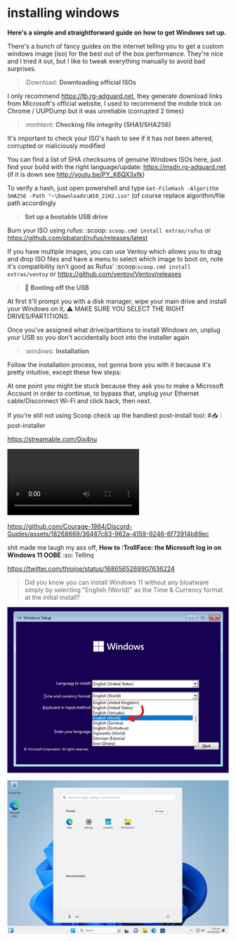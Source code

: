 # installing windows

**Here's a simple and straightforward guide on how to get Windows set up.**

There's a bunch of fancy guides on the internet telling you to get a custom windows image (iso) for the best out of the box performance.
They're nice and I tried it out, but I like to tweak everything manually to avoid bad surprises.

> :Download: **Downloading official ISOs**

I only recommend <https://tb.rg-adguard.net>, they generate download links from Microsoft's official website, I used to recommend the mobile trick on Chrome / UUPDump but it was unreliable (corrupted 2 times)

> :mmhtent: **Checking file integrity (SHA1/SHA256)**

It's important to check your ISO's hash to see if it has not been altered, corrupted or maliciously modified

You can find a list of SHA checksums of genuine Windows ISOs here, just find your build with the right language/update: <https://msdn.rg-adguard.net> (if it is down see <http://youtu.be/PY_K6QX3xfk>)

To verify a hash, just open powershell and type `Get-FileHash -Algorithm SHA256 -Path "~\Downloads\W10_21H2.iso"` (of course replace algorithm/file path accordingly

> **Set up a bootable USB drive**

Burn your ISO using rufus: :scoop: `scoop.cmd install extras/rufus` or <https://github.com/pbatard/rufus/releases/latest>

If you have multiple images, you can use Ventoy which allows you to drag and drop ISO files and have a menu to select which image to boot on, note it's compatibility isn't good as Rufus' 
:scoop:`scoop.cmd install extras/ventoy` or <https://github.com/ventoy/Ventoy/releases>


> 🚀 **Booting off the USB**

At first it'll prompt you with a disk manager, wipe your main drive and install your Windows on it, ⚠️  MAKE SURE YOU SELECT THE RIGHT DRIVES/PARTITIONS.

Once you've assigned what drive/partitions to install Windows on, unplug your USB so you don't accidentally boot into the installer again

> :windows: **Installation**

Follow the installation process, not gonna bore you with it because it's pretty intuitive, except these few steps:


At one point you might be stuck because they ask you to make a Microsoft Account in order to continue, to bypass that, unplug your Ethernet cable/Disconnect Wi-Fi and click back, then next.


If you're still not using Scoop check up the handiest post-install tool: #📥｜post-installer

https://streamable.com/0jx4nu

![](./videos/Streamablevideo0jx4nu.mp4)



https://github.com/Courage-1984/Discord-Guides/assets/18268669/36487c83-962a-4159-9246-6f73914b89ec



shit made me laugh my ass off, **How to :TrollFace:  the Microsoft log in on Windows 11 OOBE**
:so: Tellinq

https://twitter.com/thiojoe/status/1686565269907636224

> Did you know you can install Windows 11 without any bloatware simply by selecting "English (World)" as the Time & Currency format at the initial install?

![](./images/F2fiFNdbkAAP6rU.jpg)

![](./images/F2fiGIPa8AArcFT.jpg)

